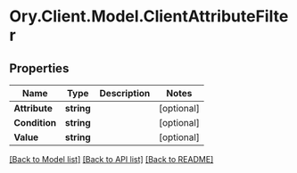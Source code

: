 # Ory.Client.Model.ClientAttributeFilter

## Properties

Name | Type | Description | Notes
------------ | ------------- | ------------- | -------------
**Attribute** | **string** |  | [optional] 
**Condition** | **string** |  | [optional] 
**Value** | **string** |  | [optional] 

[[Back to Model list]](../README.md#documentation-for-models) [[Back to API list]](../README.md#documentation-for-api-endpoints) [[Back to README]](../README.md)

